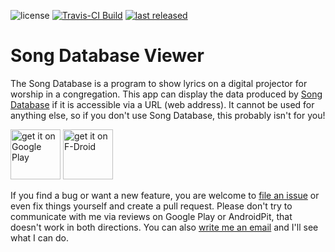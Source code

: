 ![license](https://img.shields.io/github/license/mathisdt/sdbviewer.svg?style=flat)
[![Travis-CI Build](https://img.shields.io/travis/mathisdt/sdbviewer.svg?label=Travis-CI%20Build&style=flat)](https://travis-ci.org/mathisdt/sdbviewer/)
[![last released](https://img.shields.io/github/release-date/mathisdt/sdbviewer.svg?label=last%20released&style=flat)](https://github.com/mathisdt/sdbviewer/releases)

# Song Database Viewer

The Song Database is a program to show lyrics on a digital projector for worship in a congregation.
This app can display the data produced by [Song Database](https://github.com/mathisdt/sdb2/) if it
is accessible via a URL (web address). It cannot be used for anything else, so if you don't use
Song Database, this probably isn't for you!

[<img src="https://play.google.com/intl/en_us/badges/images/generic/en-play-badge.png"
     alt="get it on Google Play"
     height="80">](https://play.google.com/store/apps/details?id=org.zephyrsoft.sdbviewer)
[<img src="https://f-droid.org/badge/get-it-on.png"
     alt="get it on F-Droid"
     height="80">](https://f-droid.org/packages/org.zephyrsoft.sdbviewer/)

If you find a bug or want a new feature, you are welcome to
[file an issue](https://github.com/mathisdt/sdbviewer/issues) or even fix things yourself
and create a pull request.
Please don't try to communicate with me via reviews on Google Play or AndroidPit, that doesn't work in both directions.
You can also [write me an email](https://zephyrsoft.org/contact-about-me) and I'll see what I can do.
